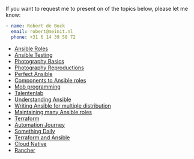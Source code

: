 If you want to request me to present on of the topics below, please let me know:

```yaml
- name: Robert de Bock
  email: robert@meinit.nl
  phone: +31 6 14 39 58 72
```

- [Ansible Roles](/presentations/ansible-roles/)
- [Ansible Testing](/presentations/ansible-testing/)
- [Photography Basics](/presentations/photography-basics/)
- [Photography Reproductions](/presentations/photography-repro/)
- [Perfect Ansible](/presentations/perfect-ansible/)
- [Components to Ansible roles](/presentations/component-to-role/)
- [Mob programming](/presentations/mob-programming/)
- [Talentenlab](/presentations/talentenlab/)
- [Understanding Ansible](/presentations/understanding-ansible/)
- [Writing Ansible for multiple distribution](/presentations//writing-ansible-for-multiple-distros/)
- [Maintaining many Ansible roles](/presentations/maintaining-many-ansible-roles)
- [Terraform](/presentations/terraform)
- [Automation Journey](/presentations/automation-journey)
- [Something Daily](/presentations/something-daily)
- [Terraform and Ansible](/presentations/terraform-and-ansible)
- [Cloud Native](/presentations/cloud-native)
- [Rancher](/presentations/rancher)
